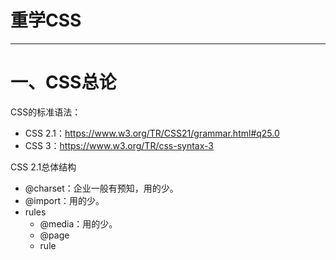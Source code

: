 # 重学CSS

----

# 一、CSS总论

CSS的标准语法：

- CSS 2.1：https://www.w3.org/TR/CSS21/grammar.html#q25.0
- CSS 3：https://www.w3.org/TR/css-syntax-3



CSS 2.1总体结构

- @charset：企业一般有预知，用的少。
- @import：用的少。
- rules
  - @media：用的少。
  - @page
  - rule

